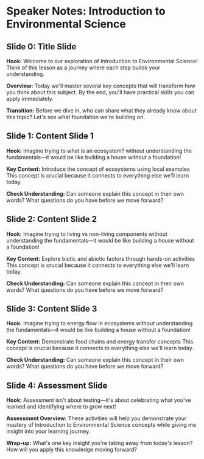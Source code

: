# Speaker Notes: Introduction to Environmental Science

## Slide 0: Title Slide

**Hook:** Welcome to our exploration of Introduction to Environmental Science! Think of this lesson as a journey where each step builds your understanding.

**Overview:** Today we'll master several key concepts that will transform how you think about this subject. By the end, you'll have practical skills you can apply immediately.

**Transition:** Before we dive in, who can share what they already know about this topic? Let's see what foundation we're building on.

## Slide 1: Content Slide 1

**Hook:** Imagine trying to what is an ecosystem? without understanding the fundamentals—it would be like building a house without a foundation!

**Key Content:** Introduce the concept of ecosystems using local examples This concept is crucial because it connects to everything else we'll learn today.

**Check Understanding:** Can someone explain this concept in their own words? What questions do you have before we move forward?

## Slide 2: Content Slide 2

**Hook:** Imagine trying to living vs non-living components without understanding the fundamentals—it would be like building a house without a foundation!

**Key Content:** Explore biotic and abiotic factors through hands-on activities This concept is crucial because it connects to everything else we'll learn today.

**Check Understanding:** Can someone explain this concept in their own words? What questions do you have before we move forward?

## Slide 3: Content Slide 3

**Hook:** Imagine trying to energy flow in ecosystems without understanding the fundamentals—it would be like building a house without a foundation!

**Key Content:** Demonstrate food chains and energy transfer concepts This concept is crucial because it connects to everything else we'll learn today.

**Check Understanding:** Can someone explain this concept in their own words? What questions do you have before we move forward?

## Slide 4: Assessment Slide

**Hook:** Assessment isn't about testing—it's about celebrating what you've learned and identifying where to grow next!

**Assessment Overview:** These activities will help you demonstrate your mastery of Introduction to Environmental Science concepts while giving me insight into your learning journey.

**Wrap-up:** What's one key insight you're taking away from today's lesson? How will you apply this knowledge moving forward?
